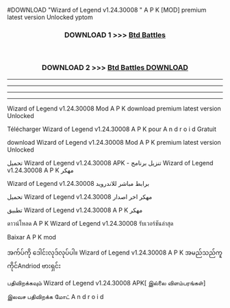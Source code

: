 #DOWNLOAD "Wizard of Legend v1.24.30008 " A P K [MOD] premium latest version Unlocked yptom 



<div align="center">

<h3>DOWNLOAD 1 >>> <a href="https://getmod1.web.app/?judule=Btd Battles">Btd Battles</a></h3><br>

<h3>DOWNLOAD 2 >>> <a href="https://getmod1.web.app/?judule=Btd Battles">Btd Battles DOWNLOAD</a></h3>

</div>


----------------------------------------------------------

----------------------------------------------------------

----------------------------------------------------------

----------------------------------------------------------


Wizard of Legend v1.24.30008  Mod A P K download premium latest version Unlocked

Télécharger  Wizard of Legend v1.24.30008  A P K pour A n d r o i d Gratuit

download Wizard of Legend v1.24.30008  Mod A P K premium latest version Unlocked

تحميل Wizard of Legend v1.24.30008  APK - تنزيل برنامج Wizard of Legend v1.24.30008  A P K مهكر

Wizard of Legend v1.24.30008  برابط مباشر للاندرويد

تحميل Wizard of Legend v1.24.30008  مهكر اخر اصدار

تطبيق Wizard of Legend v1.24.30008  A P K مهكر

ดาวน์โหลด A P K Wizard of Legend v1.24.30008  รับเวอร์ชันล่าสุด

Baixar A P K mod

အက်ပ်ကို ဒေါင်းလုဒ်လုပ်ပါ။ Wizard of Legend v1.24.30008  A P K အမည်သည်ကူကိုင်Andriod ဗားရှင်း

பதிவிறக்கவும் Wizard of Legend v1.24.30008  APK[ இல்லை விளம்பரங்கள்] 
 
இலவச பதிவிறக்க மோட் A n d r o i d



